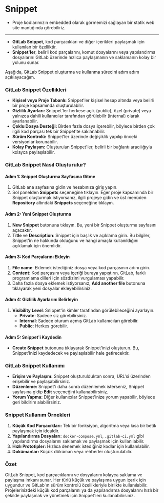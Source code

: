 # Snippet 
- Proje kodlarımızın embedded olarak görmemizi sağlayan bir statik web site mantığında görebiliriz.

---
- **GitLab Snippet**, kod parçacıkları ve diğer içerikleri paylaşmak için kullanılan bir özelliktir. 
- **Snippet'ler**, belirli kod parçalarını, komut dosyalarını veya yapılandırma dosyalarını GitLab üzerinde hızlıca paylaşmanın ve saklamanın kolay bir yolunu sunar. 

Aşağıda, GitLab Snippet oluşturma ve kullanma sürecini adım adım açıklayacağım.
### GitLab Snippet Özellikleri
- **Kişisel veya Proje Tabanlı:** Snippet'ler kişisel hesap altında veya belirli bir proje kapsamında oluşturulabilir.
- **Gizlilik Ayarları:** Snippet'ler herkese açık (public), özel (private) veya yalnızca dahili kullanıcılar tarafından görülebilir (internal) olarak ayarlanabilir.
- **Çoklu Dosya Desteği:** Birden fazla dosya içerebilir, böylece birden çok ilgili kod parçası tek bir Snippet'te saklanabilir.
- **Sürüm Kontrolü:** Snippet'ler üzerinde değişiklik yapılıp önceki versiyonlar korunabilir.
- **Kolay Paylaşım:** Oluşturulan Snippet'ler, belirli bir bağlantı aracılığıyla kolayca paylaşılabilir.

### GitLab Snippet Nasıl Oluşturulur?
#### Adım 1: Snippet Oluşturma Sayfasına Gitme
1. GitLab ana sayfasına gidin ve hesabınıza giriş yapın.
2. Sol panelden **Snippets** seçeneğine tıklayın. Eğer proje kapsamında bir Snippet oluşturmak istiyorsanız, ilgili projeye gidin ve üst menüden **Repository** altındaki **Snippets** seçeneğine tıklayın.

#### Adım 2: Yeni Snippet Oluşturma
1. **New Snippet** butonuna tıklayın. Bu, yeni bir Snippet oluşturma sayfasını açacaktır.
2. **Title** ve **Description**: Snippet için başlık ve açıklama girin. Bu bilgiler, Snippet'in ne hakkında olduğunu ve hangi amaçla kullanıldığını açıklamak için önemlidir.

#### Adım 3: Kod Parçalarını Ekleyin
1. **File name**: Eklemek istediğiniz dosya veya kod parçasının adını girin.
2. **Content**: Kod parçasını veya içeriği buraya yapıştırın. GitLab, farklı programlama dilleri için sözdizimi vurgulaması yapabilir.
3. Daha fazla dosya eklemek istiyorsanız, **Add another file** butonuna tıklayarak yeni dosyalar ekleyebilirsiniz.

#### Adım 4: Gizlilik Ayarlarını Belirleyin
1. **Visibility Level**: Snippet'in kimler tarafından görülebileceğini ayarlayın.
    - **Private**: Sadece siz görebilirsiniz.
    - **Internal**: Sadece oturum açmış GitLab kullanıcıları görebilir.
    - **Public**: Herkes görebilir.

#### Adım 5: Snippet'i Kaydedin
- **Create Snippet** butonuna tıklayarak Snippet'inizi oluşturun. Bu, Snippet'inizi kaydedecek ve paylaşılabilir hale getirecektir.

### GitLab Snippet Kullanımı
- **Erişim ve Paylaşım:** Snippet oluşturulduktan sonra, URL'si üzerinden erişebilir ve paylaşabilirsiniz.
- **Düzenleme:** Snippet'i daha sonra düzenlemek isterseniz, Snippet sayfasına gidip **Edit** seçeneğini kullanabilirsiniz.
- **Yorum Yapma:** Diğer kullanıcılar Snippet'inize yorum yapabilir, böylece geri bildirim alabilirsiniz.

### Snippet Kullanım Örnekleri
1. **Küçük Kod Parçacıkları:** Tek bir fonksiyon, algoritma veya kısa bir betik paylaşmak için idealdir.
2. **Yapılandırma Dosyaları:** `docker-compose.yml`, `.gitlab-ci.yml` gibi yapılandırma dosyalarını saklamak ve paylaşmak için kullanılabilir.
3. **Hızlı Prototipler:** Hızlıca denemek istediğiniz kodlar için kullanılabilir.
4. **Dokümanlar:** Küçük döküman veya rehberler oluşturulabilir.

### Özet
GitLab Snippet, kod parçacıklarını ve dosyalarını kolayca saklama ve paylaşma imkanı sunar. Her türlü küçük ve paylaşıma uygun içerik için uygundur ve GitLab'ın sürüm kontrolü özellikleriyle birlikte kullanılabilir. Projelerinizdeki küçük kod parçalarını ya da yapılandırma dosyalarını hızlı bir şekilde paylaşmak ve yönetmek için Snippet'leri kullanabilirsiniz.
